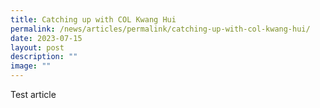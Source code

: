 ```yaml
---
title: Catching up with COL Kwang Hui
permalink: /news/articles/permalink/catching-up-with-col-kwang-hui/
date: 2023-07-15
layout: post
description: ""
image: ""
---
```

Test article